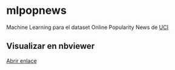 # mlpopnews
Machine Learning para el dataset Online Popularity News de [UCI](https://archive.ics.uci.edu/ml/datasets/Online+News+Popularity)

## Visualizar en nbviewer
[Abrir enlace](http://nbviewer.jupyter.org/github/dazulu4/mlpopnews/blob/master/OnlineNewsPopularity.ipynb)
